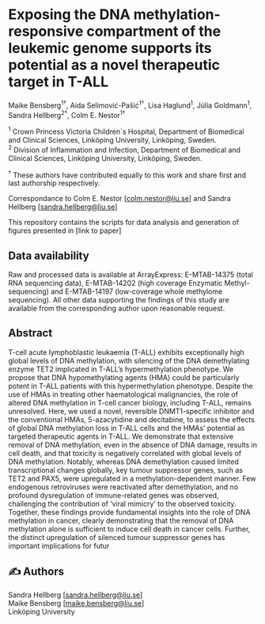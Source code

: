 # Exposing the DNA methylation-responsive compartment of the leukemic genome supports its potential as a novel therapeutic target in T-ALL

Maike Bensberg<sup>1†</sup>, Aida Selimović-Pašić<sup>1†</sup>, Lisa Haglund<sup>1</sup>, Júlia Goldmann<sup>1</sup>, Sandra Hellberg<sup>2†</sup>, Colm E. Nestor<sup>1†</sup>


<sup>1</sup> Crown Princess Victoria Children´s Hospital, Department of Biomedical and Clinical Sciences, Linköping University, Linköping, Sweden.<br />
<sup>2</sup> Division of Inflammation and Infection, Department of Biomedical and Clinical Sciences, Linköping University, Linköping, Sweden.<br />

<sup>†</sup> These authors have contributed equally to this work and share first and last authorship respectively. 

Correspondance to Colm E. Nestor [colm.nestor@liu.se] and Sandra Hellberg [sandra.hellberg@liu.se]

This repository contains the scripts for data analysis and generation of figures presented in [link to paper]

## Data availability

Raw and processed data is available at ArrayExpress: E-MTAB-14375 (total RNA sequencing data), E-MTAB-14202 (high coverage Enzymatic Methyl-sequencing) and E-MTAB-14197 (low-coverage whole methylome sequencing). All other data supporting the findings of this study are available from the corresponding author upon reasonable request.

## Abstract
T-cell acute lymphoblastic leukaemia (T-ALL) exhibits exceptionally high global levels of DNA methylation, with silencing of the DNA demethylating enzyme TET2 implicated in T-ALL’s hypermethylation phenotype. We propose that DNA hypomethylating agents (HMA) could be particularly potent in T-ALL patients with this hypermethylation phenotype. Despite the use of HMAs in treating other haematological malignancies, the role of altered DNA methylation in T-cell cancer biology, including T-ALL, remains unresolved. Here, we used a novel, reversible DNMT1-specific inhibitor and the conventional HMAs, 5-azacytidine and decitabine, to assess the effects of global DNA methylation loss in T-ALL cells and the HMAs’ potential as targeted therapeutic agents in T-ALL. We demonstrate that extensive removal of DNA methylation, even in the absence of DNA damage, results in cell death, and that toxicity is negatively correlated with global levels of DNA methylation. Notably, whereas DNA demethylation caused limited transcriptional changes globally, key tumour suppressor genes, such as TET2 and PAX5, were upregulated in a methylation-dependent manner. Few endogenous retroviruses were reactivated after demethylation, and no profound dysregulation of immune-related genes was observed, challenging the contribution of ‘viral mimicry’ to the observed toxicity. Together, these findings provide fundamental insights into the role of DNA methylation in cancer, clearly demonstrating that the removal of DNA methylation alone is sufficient to induce cell death in cancer cells. Further, the distinct upregulation of silenced tumour suppressor genes has important implications for futur

## :writing_hand: Authors

Sandra Hellberg [sandra.hellberg@liu.se] <br />
Maike Bensberg [maike.bensberg@liu.se] <br />
Linköping University


